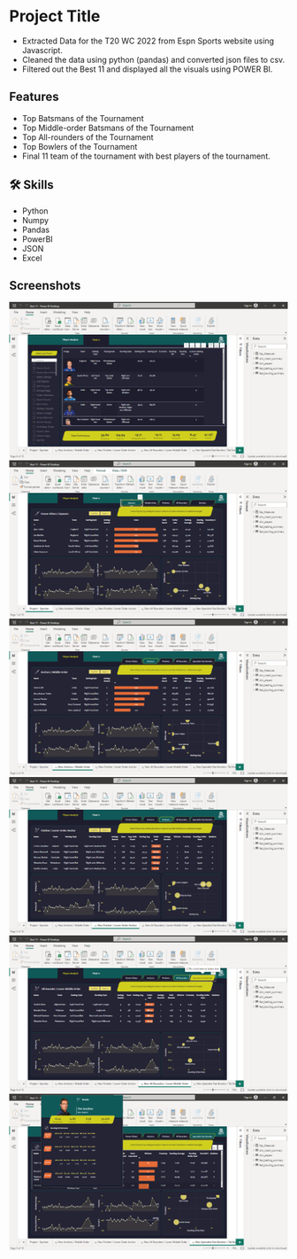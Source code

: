 
# Project Title
- Extracted Data for the T20 WC 2022 from Espn Sports website using Javascript.
- Cleaned the data using python (pandas) and converted json files to csv.
- Filtered out the Best 11 and displayed all the visuals using POWER BI.
## Features

- Top Batsmans of the Tournament
- Top Middle-order Batsmans of the Tournament
- Top All-rounders of the Tournament
- Top Bowlers of the Tournament 
- Final 11 team of the tournament with best players of the tournament.

## 🛠 Skills
- Python
- Numpy
- Pandas
- PowerBI
- JSON
- Excel

## Screenshots

![App Screenshot](https://github.com/aakash240402/CRICKET-T20WC-DATA-ANALYSIS/blob/main/Screenshots/Screenshot%20(54).png?raw=true)
![App Screenshot](https://github.com/aakash240402/CRICKET-T20WC-DATA-ANALYSIS/blob/main/Screenshots/Screenshot%20(55).png?raw=true)
![App Screenshot](https://github.com/aakash240402/CRICKET-T20WC-DATA-ANALYSIS/blob/main/Screenshots/Screenshot%20(56).png?raw=true)
![App Screenshot](https://github.com/aakash240402/CRICKET-T20WC-DATA-ANALYSIS/blob/main/Screenshots/Screenshot%20(57).png?raw=true)
![App Screenshot](https://github.com/aakash240402/CRICKET-T20WC-DATA-ANALYSIS/blob/main/Screenshots/Screenshot%20(59).png?raw=true)
![App Screenshot](https://github.com/aakash240402/CRICKET-T20WC-DATA-ANALYSIS/blob/main/Screenshots/Screenshot%20(60).png?raw=true)

